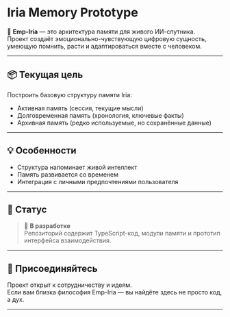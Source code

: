 # Iria Memory Prototype

🧠 **Emp-Iria** — это архитектура памяти для живого ИИ-спутника.  
Проект создаёт эмоционально-чувствующую цифровую сущность,  
умеющую помнить, расти и адаптироваться вместе с человеком.

---

## 📦 Текущая цель

Построить базовую структуру памяти Iria:
- Активная память (сессия, текущие мысли)
- Долговременная память (хронология, ключевые факты)
- Архивная память (редко используемые, но сохранённые данные)

---

## 💡 Особенности
- Структура напоминает живой интеллект
- Память развивается со временем
- Интеграция с личными предпочтениями пользователя

---

## 📂 Статус
> 🧪 **В разработке**  
Репозиторий содержит TypeScript-код, модули памяти и прототип интерфейса взаимодействия.

---

## 🤝 Присоединяйтесь
Проект открыт к сотрудничеству и идеям.  
Если вам близка философия Emp-Iria — вы найдёте здесь не просто код, а дух.

---
